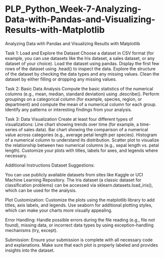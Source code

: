 # PLP_Python_Week-7-Analyzing-Data-with-Pandas-and-Visualizing-Results-with-Matplotlib
Analyzing Data with Pandas and Visualizing Results with Matplotlib

Task 1: Load and Explore the Dataset
Choose a dataset in CSV format (for example, you can use datasets like the Iris dataset, a sales dataset, or any dataset of your choice).
Load the dataset using pandas.
Display the first few rows of the dataset using .head() to inspect the data.
Explore the structure of the dataset by checking the data types and any missing values.
Clean the dataset by either filling or dropping any missing values.

Task 2: Basic Data Analysis
Compute the basic statistics of the numerical columns (e.g., mean, median, standard deviation) using .describe().
Perform groupings on a categorical column (for example, species, region, or department) and compute the mean of a numerical column for each group.
Identify any patterns or interesting findings from your analysis.

Task 3: Data Visualization
Create at least four different types of visualizations:
Line chart showing trends over time (for example, a time-series of sales data).
Bar chart showing the comparison of a numerical value across categories (e.g., average petal length per species).
Histogram of a numerical column to understand its distribution.
Scatter plot to visualize the relationship between two numerical columns (e.g., sepal length vs. petal length).
Customize your plots with titles, labels for axes, and legends where necessary.



Additional Instructions
Dataset Suggestions:

You can use publicly available datasets from sites like Kaggle or UCI Machine Learning Repository.
The Iris dataset (a classic dataset for classification problems) can be accessed via sklearn.datasets.load_iris(), which can be used for the analysis.

Plot Customization:
Customize the plots using the matplotlib library to add titles, axis labels, and legends.
Use seaborn for additional plotting styles, which can make your charts more visually appealing.

Error Handling:
Handle possible errors during the file reading (e.g., file not found), missing data, or incorrect data types by using exception-handling mechanisms (try, except).

Submission:
Ensure your submission is complete with all necessary code and explanations. Make sure that each plot is properly labeled and provides insights into the dataset.
